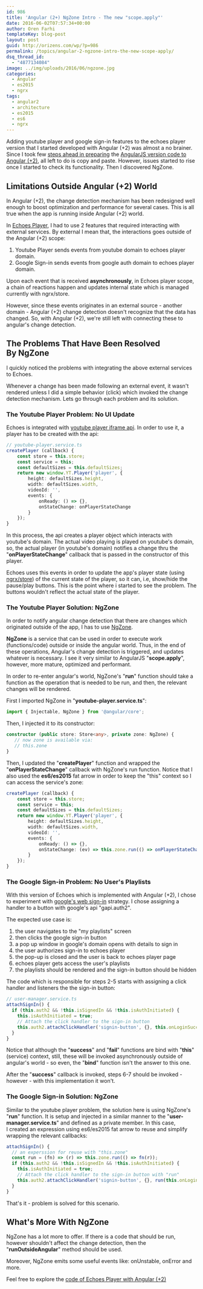 ```yaml
---
id: 986
title: 'Angular (2+) NgZone Intro - The new "scope.apply"'
date: 2016-06-02T07:57:34+00:00
author: Oren Farhi 
templateKey: blog-post
layout: post
guid: http://orizens.com/wp/?p=986
permalink: /topics/angular-2-ngzone-intro-the-new-scope-apply/
dsq_thread_id:
  - "4877134084"
image: ../img/uploads/2016/06/ngzone.jpg
categories:
  - Angular
  - es2015
  - ngrx
tags:
  - angular2
  - architecture
  - es2015
  - es6
  - ngrx
---
```

Adding youtube player and google sign-in features to the echoes player version that I started developed with Angular (+2) was almost a no brainer. Since I took few [steps ahead in preparing](http://orizens.com/wp/topics/5-steps-to-prepare-your-angular-1-code-to-angular-2/) the [AngularJS version code to Angular (+2)](http://orizens.com/wp/topics/3-more-steps-to-prepare-your-angular-1-code-to-angular-2/), all left to do is copy and paste. However, issues started to rise once I started to check its functionality. Then I discovered NgZone.<!--more-->

## Limitations Outside Angular (+2) World

In Angular (+2), the change detection mechanism has been redesigned well enough to boost optimization and performance for several cases. This is all true when the app is running inside Angular (+2) world.

In [Echoes Player](http://echotu.be), I had to use 2 features that required interacting with external services. By external I mean that, the interactions goes outside of the Angular (+2) scope:

  1. Youtube Player sends events from youtube domain to echoes player domain.
  2. Google Sign-in sends events from google auth domain to echoes player domain.

Upon each event that is received **asynchronously**, in Echoes player scope, a chain of reactions happen and updates internal state which is managed currently with ngrx/store.

However, since these events originates in an external source - another domain - Angular (+2) change detection doesn't recognize that the data has changed. So, with Angular (+2), we're still left with connecting these to angular's change detection.

## The Problems That Have Been Resolved By NgZone

I quickly noticed the problems with integrating the above external services to Echoes.

Whenever a change has been made following an external event, it wasn't rendered unless I did a simple behavior (click) which invoked the change detection mechanism. Lets go through each problem and its solution.

### The Youtube Player Problem: No UI Update

Echoes is integrated with [youtube player iframe api](https://developers.google.com/youtube/iframe_api_reference). In order to use it, a player has to be created with the api:

```typescript
// youtube-player.service.ts
createPlayer (callback) {
    const store = this.store;
    const service = this;
    const defaultSizes = this.defaultSizes;
    return new window.YT.Player('player', {
        height: defaultSizes.height,
        width: defaultSizes.width,
        videoId: '',
        events: {
            onReady: () => {},
            onStateChange: onPlayerStateChange
        }
    });
}
```

In this process, the api creates a player object which interacts with youtube's domain. The actual video playing is played on youtube's domain, so, the actual player (in youtube's domain) notifies a change thru the "**onPlayerStateChange**" callback that is passed in the constructor of this player.

Echoes uses this events in order to update the app's player state (using [ngrx/store](https://github.com/ngrx/store)) of the current state of the player, so it can, i.e, show/hide the pause/play buttons. This is the point where i started to see the problem. The buttons wouldn't reflect the actual state of the player.

### The Youtube Player Solution: NgZone

In order to notify angular change detection that there are changes which originated outside of the app, I has to use [NgZone](https://angular.io/docs/ts/latest/api/core/index/NgZone-class.html).

**NgZone** is a service that can be used in order to execute work (functions/code) outside or inside the angular world. Thus, in the end of these operations, Angular's change detection is triggered, and updates whatever is necessary. I see it very similar to AngularJS "**scope.apply**", however, more mature, optimized and performant.

In order to re-enter angular's world, NgZone's "**run**" function should take a function as the operation that is needed to be run, and then, the relevant changes will be rendered.

First I imported NgZone in "**youtube-player.service.ts**":

```typescript
import { Injectable, NgZone } from '@angular/core';

```

Then, I injected it to its constructor:

```typescript
constructor (public store: Store<any>, private zone: NgZone) {
   // now zone is available via:
   // this.zone
}
```

Then, I updated the "**createPlayer**" function and wrapped the "**onPlayerStateChange**" callback with NgZone's run function. Notice that I also used the **es6/es2015** fat arrow in order to keep the "this" context so I can access the service's zone:

```typescript
createPlayer (callback) {
    const store = this.store;
    const service = this;
    const defaultSizes = this.defaultSizes;
    return new window.YT.Player('player', {
        height: defaultSizes.height,
        width: defaultSizes.width,
        videoId: '',
        events: {
            onReady: () => {},
            onStateChange: (ev) => this.zone.run(() => onPlayerStateChange(ev))
        }
    });
}
```

### The Google Sign-in Problem: No User's Playlists

With this version of Echoes which is implemented with Angular (+2), I chose to experiment with [google's web sign-in](https://developers.google.com/identity/sign-in/web/listeners) strategy. I chose assigning a handler to a button with google's api "gapi.auth2".

The expected use case is:

  1. the user navigates to the "my playlists" screen
  2. then clicks the google sign-in button
  3. a pop up window in google's domain opens with details to sign in
  4. the user authorizes sign-in to echoes player
  5. the pop-up is closed and the user is back to echoes player page
  6. echoes player gets access the user's playlists
  7. the playlists should be rendered and the sign-in button should be hidden

The code which is responsible for steps 2-5 starts with assigning a click handler and listeners the the sign-in button:

```typescript
// user-manager.service.ts
attachSignIn() {
  if (this.auth2 && !this.isSignedIn && !this.isAuthInitiated) {
    this.isAuthInitiated = true;
    // Attach the click handler to the sign-in button
    this.auth2.attachClickHandler('signin-button', {}, this.onLoginSuccess.bind(this), this.onLoginFailed.bind(this));
  }
}
```

Notice that although the "**success**" and "**fail**" functions are bind with "**this**" (service) context, still, these will be invoked asynchronously outside of angular's world - so even, the "**bind**" function isn't the answer to this one.

After the "**success**" callback is invoked, steps 6-7 should be invoked - however - with this implementation it won't.

### The Google Sign-in Solution: NgZone

Similar to the youtube player problem, the solution here is using NgZone's "**run**" function. It is setup and injected in a similar manner to the "**user-manager.service.ts**" and defined as a private member. In this case, I created an expression using es6/es2015 fat arrow to reuse and simplify wrapping the relevant callbacks:

```typescript
attachSignIn() {
  // an experssion for reuse with "this.zone"
  const run = (fn) => (r) => this.zone.run(() => fn(r));
  if (this.auth2 && !this.isSignedIn && !this.isAuthInitiated) {
    this.isAuthInitiated = true;
    // Attach the click handler to the sign-in button with "run"
    this.auth2.attachClickHandler('signin-button', {}, run(this.onLoginSuccess.bind(this)), run(this.onLoginFailed.bind(this)));
  }
}
```

That's it - problem is solved for this scenario.

## What's More With NgZone

NgZone has a lot more to offer. If there is a code that should be run, however shouldn't affect the change detection, then the "**runOutsideAngular**" method should be used.

Moreover, NgZone emits some useful events like: onUnstable, onError and more.

Feel free to explore the [code of Echoes Player with Angular (+2)](http://github.com/orizens/echoes-ng2)